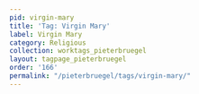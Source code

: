 ```yaml
---
pid: virgin-mary
title: 'Tag: Virgin Mary'
label: Virgin Mary
category: Religious
collection: worktags_pieterbruegel
layout: tagpage_pieterbruegel
order: '166'
permalink: "/pieterbruegel/tags/virgin-mary/"
---
```

